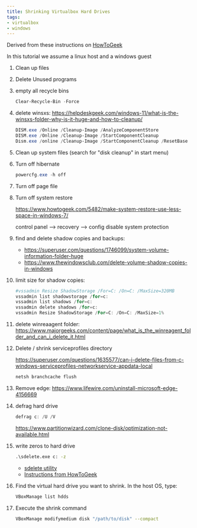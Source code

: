 ```yaml
---
title: Shrinking Virtualbox Hard Drives
tags:
- virtualbox
- windows
---
```


Derived from these instructions on [HowToGeek](https://www.howtogeek.com/312883/how-to-shrink-a-virtualbox-virtual-machine-and-free-up-disk-space/)

In this tutorial we assume a linux host and a windows guest

1. Clean up files
1. Delete Unused programs
1. empty all recycle bins

    ```powershell
    Clear-Recycle-Bin -Force
    ```

1. delete winsxs: <https://helpdeskgeek.com/windows-11/what-is-the-winsxs-folder-why-is-it-huge-and-how-to-cleanup/>

    ```powershell
    DISM.exe /Online /Cleanup-Image /AnalyzeComponentStore
    DISM.exe /Online /Cleanup-Image /StartComponentCleanup
    Dism.exe /online /Cleanup-Image /StartComponentCleanup /ResetBase
    ```

1. Clean up system files (search for "disk cleanup" in start menu)
1. Turn off hibernate

    ```powershell
    powercfg.exe -h off
    ```

1. Turn off page file
1. Turn off system restore

    <https://www.howtogeek.com/5482/make-system-restore-use-less-space-in-windows-7/>

    control panel --> recovery --> config disable system protection

1. find and delete shadow copies and backups: 
    * <https://superuser.com/questions/1746099/system-volume-information-folder-huge>
    * <https://www.thewindowsclub.com/delete-volume-shadow-copies-in-windows>

1. limit size for shadow copies: 

    ```powershell
    #vssadmin Resize ShadowStorage /For=C: /On=C: /MaxSize=320MB
    vssadmin list shadowstorage /for=c:
    vssadmin list shadows /for=c:
    vssadmin delete shadows /for=c:
    vssadmin Resize ShadowStorage /For=C: /On=C: /MaxSize=1%
    ```

1. delete winreaagent folder: <https://www.majorgeeks.com/content/page/what_is_the_winreagent_folder_and_can_i_delete_it.html>

1. Delete / shrink serviceprofiles directory

    <https://superuser.com/questions/1635577/can-i-delete-files-from-c-windows-serviceprofiles-networkservice-appdata-local>

    ```powershell
    netsh branchcache flush
    ```

1. Remove edge: <https://www.lifewire.com/uninstall-microsoft-edge-4156669>

1. defrag hard drive

    ```powershell
    defrag c: /U /V
    ```

    <https://www.partitionwizard.com/clone-disk/optimization-not-available.html>

1. write zeros to hard drive

    ```cmd
    .\sdelete.exe c: -z   
    ```

   * [sdelete utility](https://technet.microsoft.com/en-us/sysinternals/bb897443)
   * [Instructions from HowToGeek](https://www.howtogeek.com/312883/how-to-shrink-a-virtualbox-virtual-machine-and-free-up-disk-space/)

1. Find the virtual hard drive you want to shrink.  In the host OS, type:

    ```bash
    VBoxManage list hdds
    ```

1. Execute the shrink command

    ```bash
    VBoxManage modifymedium disk "/path/to/disk" --compact
    ```
